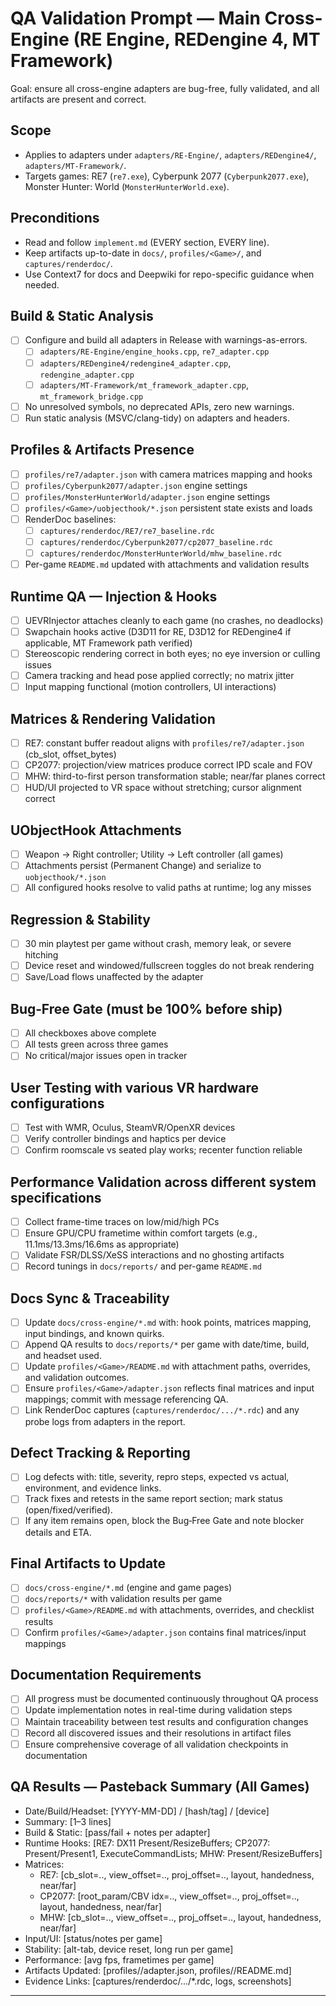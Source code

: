 # QA Validation Prompt — Main Cross-Engine (RE Engine, REDengine 4, MT Framework)

Goal: ensure all cross-engine adapters are bug-free, fully validated, and all artifacts are present and correct.

## Scope
- Applies to adapters under `adapters/RE-Engine/`, `adapters/REDengine4/`, `adapters/MT-Framework/`.
- Targets games: RE7 (`re7.exe`), Cyberpunk 2077 (`Cyberpunk2077.exe`), Monster Hunter: World (`MonsterHunterWorld.exe`).

## Preconditions
- Read and follow `implement.md` (EVERY section, EVERY line).
- Keep artifacts up-to-date in `docs/`, `profiles/<Game>/`, and `captures/renderdoc/`.
- Use Context7 for docs and Deepwiki for repo-specific guidance when needed.

## Build & Static Analysis
- [ ] Configure and build all adapters in Release with warnings-as-errors.
  - [ ] `adapters/RE-Engine/engine_hooks.cpp`, `re7_adapter.cpp`
  - [ ] `adapters/REDengine4/redengine4_adapter.cpp`, `redengine_adapter.cpp`
  - [ ] `adapters/MT-Framework/mt_framework_adapter.cpp`, `mt_framework_bridge.cpp`
- [ ] No unresolved symbols, no deprecated APIs, zero new warnings.
- [ ] Run static analysis (MSVC/clang-tidy) on adapters and headers.

## Profiles & Artifacts Presence
- [ ] `profiles/re7/adapter.json` with camera matrices mapping and hooks
- [ ] `profiles/Cyberpunk2077/adapter.json` engine settings
- [ ] `profiles/MonsterHunterWorld/adapter.json` engine settings
- [ ] `profiles/<Game>/uobjecthook/*.json` persistent state exists and loads
- [ ] RenderDoc baselines:
  - [ ] `captures/renderdoc/RE7/re7_baseline.rdc`
  - [ ] `captures/renderdoc/Cyberpunk2077/cp2077_baseline.rdc`
  - [ ] `captures/renderdoc/MonsterHunterWorld/mhw_baseline.rdc`
- [ ] Per-game `README.md` updated with attachments and validation results

## Runtime QA — Injection & Hooks
- [ ] UEVRInjector attaches cleanly to each game (no crashes, no deadlocks)
- [ ] Swapchain hooks active (D3D11 for RE, D3D12 for REDengine4 if applicable, MT Framework path verified)
- [ ] Stereoscopic rendering correct in both eyes; no eye inversion or culling issues
- [ ] Camera tracking and head pose applied correctly; no matrix jitter
- [ ] Input mapping functional (motion controllers, UI interactions)

## Matrices & Rendering Validation
- [ ] RE7: constant buffer readout aligns with `profiles/re7/adapter.json` (cb_slot, offset_bytes)
- [ ] CP2077: projection/view matrices produce correct IPD scale and FOV
- [ ] MHW: third-to-first person transformation stable; near/far planes correct
- [ ] HUD/UI projected to VR space without stretching; cursor alignment correct

## UObjectHook Attachments
- [ ] Weapon → Right controller; Utility → Left controller (all games)
- [ ] Attachments persist (Permanent Change) and serialize to `uobjecthook/*.json`
- [ ] All configured hooks resolve to valid paths at runtime; log any misses

## Regression & Stability
- [ ] 30 min playtest per game without crash, memory leak, or severe hitching
- [ ] Device reset and windowed/fullscreen toggles do not break rendering
- [ ] Save/Load flows unaffected by the adapter

## Bug‑Free Gate (must be 100% before ship)
- [ ] All checkboxes above complete
- [ ] All tests green across three games
- [ ] No critical/major issues open in tracker

## User Testing with various VR hardware configurations
- [ ] Test with WMR, Oculus, SteamVR/OpenXR devices
- [ ] Verify controller bindings and haptics per device
- [ ] Confirm roomscale vs seated play works; recenter function reliable

## Performance Validation across different system specifications
- [ ] Collect frame-time traces on low/mid/high PCs
- [ ] Ensure GPU/CPU frametime within comfort targets (e.g., 11.1ms/13.3ms/16.6ms as appropriate)
- [ ] Validate FSR/DLSS/XeSS interactions and no ghosting artifacts
- [ ] Record tunings in `docs/reports/` and per-game `README.md`

## Docs Sync & Traceability
- [ ] Update `docs/cross-engine/*.md` with: hook points, matrices mapping, input bindings, and known quirks.
- [ ] Append QA results to `docs/reports/*` per game with date/time, build, and headset used.
- [ ] Update `profiles/<Game>/README.md` with attachment paths, overrides, and validation outcomes.
- [ ] Ensure `profiles/<Game>/adapter.json` reflects final matrices and input mappings; commit with message referencing QA.
- [ ] Link RenderDoc captures (`captures/renderdoc/.../*.rdc`) and any probe logs from adapters in the report.

## Defect Tracking & Reporting
- [ ] Log defects with: title, severity, repro steps, expected vs actual, environment, and evidence links.
- [ ] Track fixes and retests in the same report section; mark status (open/fixed/verified).
- [ ] If any item remains open, block the Bug‑Free Gate and note blocker details and ETA.

## Final Artifacts to Update
- [ ] `docs/cross-engine/*.md` (engine and game pages)
- [ ] `docs/reports/*` with validation results per game
- [ ] `profiles/<Game>/README.md` with attachments, overrides, and checklist results
- [ ] Confirm `profiles/<Game>/adapter.json` contains final matrices/input mappings

## Documentation Requirements
- [ ] All progress must be documented continuously throughout QA process
- [ ] Update implementation notes in real-time during validation steps
- [ ] Maintain traceability between test results and configuration changes
- [ ] Record all discovered issues and their resolutions in artifact files
- [ ] Ensure comprehensive coverage of all validation checkpoints in documentation

## QA Results — Pasteback Summary (All Games)
- Date/Build/Headset: [YYYY-MM-DD] / [hash/tag] / [device]
- Summary: [1–3 lines]
- Build & Static: [pass/fail + notes per adapter]
- Runtime Hooks: [RE7: DX11 Present/ResizeBuffers; CP2077: Present/Present1, ExecuteCommandLists; MHW: Present/ResizeBuffers]
- Matrices:
  - RE7: [cb_slot=.., view_offset=.., proj_offset=.., layout, handedness, near/far]
  - CP2077: [root_param/CBV idx=.., view_offset=.., proj_offset=.., layout, handedness, near/far]
  - MHW: [cb_slot=.., view_offset=.., proj_offset=.., layout, handedness, near/far]
- Input/UI: [status/notes per game]
- Stability: [alt-tab, device reset, long run per game]
- Performance: [avg fps, frametimes per game]
- Artifacts Updated: [profiles/<Game>/adapter.json, profiles/<Game>/README.md]
- Evidence Links: [captures/renderdoc/.../*.rdc, logs, screenshots]

---
